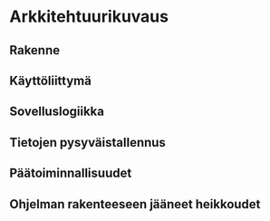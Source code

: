 # Arkkitehtuurikuvaus

## Rakenne

## Käyttöliittymä

## Sovelluslogiikka

## Tietojen pysyväistallennus

## Päätoiminnallisuudet

## Ohjelman rakenteeseen jääneet heikkoudet
